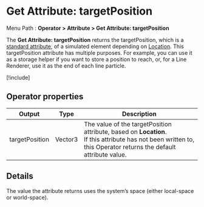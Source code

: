 # Get Attribute: targetPosition

Menu Path : **Operator > Attribute > Get Attribute: targetPosition**

The **Get Attribute: targetPosition** returns the targetPosition, which is a [standard attribute](Reference-Attributes.md), of a simulated element depending on [Location](Attributes.md#attribute-locations). This targetPosition attribute has multiple purposes. For example, you can use it as a storage helper if you want to store a position to reach, or, for a Line Renderer, use it as the end of each line particle.

[!include[](Snippets/Operator-GetAttributeOperatorSettings.md)]

## Operator properties

| **Output**     | **Type** | **Description**                                              |
| -------------- | -------- | ------------------------------------------------------------ |
| targetPosition | Vector3  | The value of the targetPosition attribute, based on **Location**.<br/>If this attribute has not been written to, this Operator returns the default attribute value. |

## Details

The value the attribute returns uses the system’s space (either local-space or world-space).
